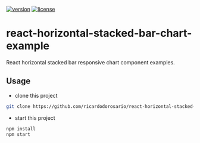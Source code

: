 [![version](https://img.shields.io/npm/v/react-horizontal-stacked-bar-chart.svg?style=flat-square)](https://www.npmjs.com/package/react-horizontal-stacked-bar-chart-example)
[![license](https://img.shields.io/github/license/ricardodorosario/react-horizontal-stacked-bar-chart-example.svg?style=flat-square)](http://opensource.org/licenses/MIT)

# react-horizontal-stacked-bar-chart-example

React horizontal stacked bar responsive chart component examples.

## Usage

- clone this project

```bash
git clone https://github.com/ricardodorosario/react-horizontal-stacked-bar-chart-example.git
```

- start this project

```bash
npm install
npm start
```
